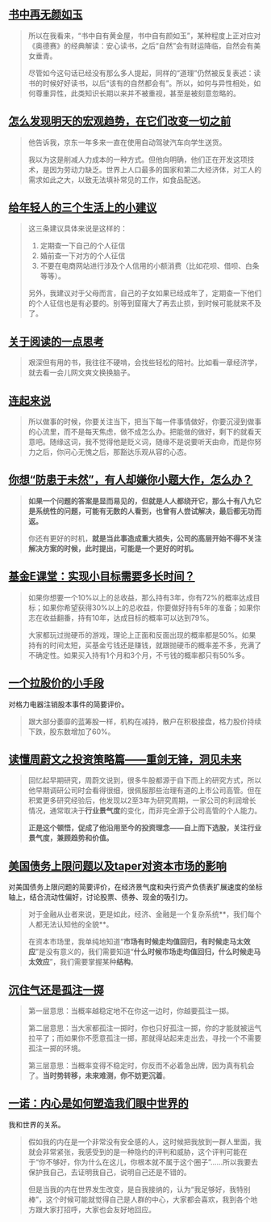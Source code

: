 ## [书中再无颜如玉](https://mp.weixin.qq.com/s/mNg_NDf1_T4FHyIur8UwOQ)



> 所以在我看来，“书中自有黄金屋，书中自有颜如玉”，某种程度上正对应对《奥德赛》的经典解读：安心读书，之后“自然”会有财运降临，自然会有美女垂青。
>
> 尽管如今这句话已经没有那么多人提起，同样的“道理”仍然被反复表述：读书的时候好好读书，以后“该有的自然都会有”。所以，如何与异性相处，如何尊重异性，此类知识长期以来并不被重视，甚至是被刻意忽略的。

## [怎么发现明天的宏观趋势，在它们改变一切之前](https://www.fastcompany.com/90667124/how-to-spot-tomorrows-macrotrends-before-they-change-everything)

> 他告诉我，京东一年多来一直在使用自动驾驶汽车向学生送货。
>
> 我以为这是削减人力成本的一种方式。但他向明确，他们正在开发这项技术，是因为劳动力缺乏。世界上人口最多的国家和第二大经济体，对工人的需求如此之大，以致无法填补常见的工作，如食品配送。



##  [给年轻人的三个生活上的小建议](https://mp.weixin.qq.com/s/07Naodv-ZhZVVo1opV3Hhw)

> 这三条建议具体来说是这样的：
>
> 1. 定期查一下自己的个人征信
> 2. 婚前查一下对方的个人征信
> 3. 不要在电商网站进行涉及个人信用的小额消费（比如花呗、借呗、白条等等）。
>
> 另外，我建议对于父母而言，自己的子女如果已经成年了，定期查一下他们的个人征信也是有必要的。别等到窟窿大了再去止损，到时候可能就来不及了。

## [关于阅读的一点思考](https://mp.weixin.qq.com/s/pB3Gjf22jftlWXnCQRZtYQ)

> 艰深但有用的书，我往往不硬啃，会找些轻松的陪衬。比如看一章经济学，就去看一会儿网文爽文换换脑子。

## [连起来说](https://mp.weixin.qq.com/s/SfIUMogBz0UYx-5tlKvKqw)

> 所以做事的时候，你要关注当下，把当下每一件事情做好，你要沉浸到做事的心流里，而不是每天焦虑，做不成怎么办。把能做的做好，剩下的就看天意吧。随缘这词，我不觉得他是贬义词，随缘不是说要听天由命，而是你努力之后，你问心无愧之后，那豁达乐观从容的心态。

## [你想“防患于未然”，有人却嫌你小题大作，怎么办？](https://mp.weixin.qq.com/s/Q4g1I8gJsvljo7lrUdiXuQ)

> **如果一个问题的答案是显而易见的，但就是人人都绕开它，那么十有八九它是系统性的问题，可能有无数的人看到，也曾有人尝试解决，最后都无功而返。**
>
> 你还有更好的时机，**就是当此事造成重大损失，公司的高层开始不得不关注解决方案的时候，此时提出，可能是一个更好的时机。**

## [基金E课堂：实现小目标需要多长时间？](https://mp.weixin.qq.com/s/MOU96BTPIXGJR6CIyMGFxQ)

> 如果你想要一个10%以上的总收益，那么持有3年，你有72%的概率达成目标；如果你希望获得30%以上的总收益，你要做好持有5年的准备；如果你志在收益翻番，持有10年，达成目标的概率可以达到79%。
>
> 大家都玩过抛硬币的游戏，理论上正面和反面出现的概率都是50%。如果持有的时间太短，买基金亏钱还是赚钱，就跟抛硬币的概率差不多，充满了不确定性。如果买入持有1个月和3个月，不亏钱的概率都只有50%多。

## [一个拉股价的小手段](https://mp.weixin.qq.com/s/PAh-bA7so274kKwm-JQVpg)

对格力电器注销股本事件的简要评价。

> 跟大部分萎靡的蓝筹股一样，机构在减持，散户在积极接盘，格力股价持续下跌，股东数增加了60%。

## [读懂周蔚文之投资策略篇——重剑无锋，洞见未来](https://mp.weixin.qq.com/s/sBSoMxsaG2XQbHrD1DXDKQ)

> 回忆起早期研究，周蔚文说到，很多牛股都源于自下而上的研究方式，所以他早期调研公司时会看得很细，很佩服那些治理有道的上市公司高管。但在积累更多研究经验后，他发现以2至3年为研究周期，一家公司的利润增长情况，通常取决于**行业景气度**的变化，而非完全源于公司高管的个人能力。
>
> **正是这个顿悟，促成了他沿用至今的投资理念——自上而下选股，关注行业景气度，兼顾趋势和价值。**

## [美国债务上限问题以及taper对资本市场的影响](https://mp.weixin.qq.com/s/WoS-JaLS4gldpam9sV-KyQ)

对美国债务上限问题的简要评价，在经济景气度和央行资产负债表扩展速度的坐标轴上，结合流动性偏好，讨论股票、债券、现金的吸引力。

> 对于金融从业者来说，更是如此，经济、金融是一个复杂系统**，我们每个人都无法认知他的全貌**。
>
> 在资本市场里，我单纯地知道“**市场有时候走均值回归，有时候走马太效应**”是没有意义的，我们需要知道“**什么时候市场走均值回归，什么时候走马太效应**”，我们需要掌握某种**结构**。



## [沉住气还是孤注一掷](https://mini.caixin.com/2021-10-05/101783342.html)

> 第一层意思：当概率越稳定地不在你这一边时，你越要孤注一掷。
>
> 第二层意思：当大家都孤注一掷时，你也只好孤注一掷，你的才能就被运气拉平了；而如果你不愿意孤注一掷，那就得站起来走出去，寻找一个不需要孤注一掷的环境。
>
> 第三层意思：当概率变得不稳定时，你反而不必着急出牌，因为真有机会了。**当时势转移，未来难测，你不妨更沉着**。



## [一诺：内心是如何塑造我们眼中世界的](https://mp.weixin.qq.com/s/_JUog7fbY8C-_Qrfx96sUw)

我和世界的关系。

> 假如我的内在是一个非常没有安全感的人，这时候把我放到一群人里面，我就会非常紧张，我感受到的是一种隐约的评判和威胁，这个评判可能在于“你不够好，你为什么在这儿，你根本就不属于这个圈子”……所以我要去保护我自己，去证明我自己，说明自己还是不错的。
>
> 
>
> 但是当我的内在世界发生改变，是自我接纳的，认为“我足够好，我特别棒”，这个时候可能就觉得自己是人群的中心，大家都会喜欢，我到各个地方跟大家打招呼，大家也会友好地回应。





